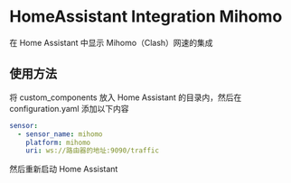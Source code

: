 # HomeAssistant Integration Mihomo

在 Home Assistant 中显示 Mihomo（Clash）网速的集成

## 使用方法

将 custom_components 放入 Home Assistant 的目录内，然后在 configuration.yaml 添加以下内容

```yaml
sensor:
  - sensor_name: mihomo
    platform: mihomo
    uri: ws://路由器的地址:9090/traffic
```

然后重新启动 Home Assistant
